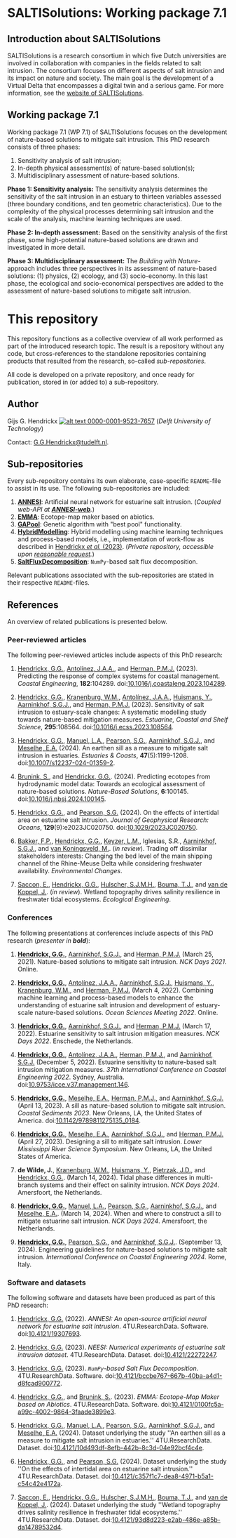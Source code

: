 # SALTISolutions: Working package 7.1

## Introduction about SALTISolutions
SALTISolutions is a research consortium in which five Dutch universities are involved in collaboration with companies in
the fields related to salt intrusion. The consortium focuses on different aspects of salt intrusion and its impact on 
nature and society. The main goal is the development of a Virtual Delta that encompasses a digital twin and a serious
game. For more information, see the [website of SALTISolutions](https://kbase.ncr-web.org/saltisolutions/).

## Working package 7.1
Working package 7.1 (WP 7.1) of SALTISolutions focuses on the development of nature-based solutions to mitigate salt 
intrusion. This PhD research consists of three phases:
1.  Sensitivity analysis of salt intrusion;
1.  In-depth physical assessment(s) of nature-based solution(s);
1.  Multidisciplinary assessment of nature-based solutions.

**Phase 1: Sensitivity analysis:**
The sensitivity analysis determines the sensitivity of the salt intrusion in an estuary to thirteen variables assessed 
(three boundary conditions, and ten geometric characteristics). Due to the complexity of the physical processes 
determining salt intrusion and the scale of the analysis, machine learning techniques are used.

**Phase 2: In-depth assessment:**
Based on the sensitivity analysis of the first phase, some high-potential nature-based solutions are drawn and 
investigated in more detail.

**Phase 3: Multidisciplinary assessment:**
The _Building with Nature_-approach includes three perspectives in its assessment of nature-based solutions: 
(1) physics, (2) ecology, and (3) socio-economy. In this last phase, the ecological and socio-economical perspectives
are added to the assessment of nature-based solutions to mitigate salt intrusion.

# This repository
This repository functions as a collective overview of all work performed as part of the introduced research topic. The
result is a repository without any code, but cross-references to the standalone repositories containing products that
resulted from the research, so-called _sub-repositories_.

All code is developed on a private repository, and once ready for publication, stored in (or added to) a sub-repository.

## Author
Gijs G. Hendrickx 
[![alt text](https://camo.githubusercontent.com/e1ec0e2167b22db46b0a5d60525c3e4a4f879590a04c370fef77e6a7e00eb234/68747470733a2f2f696e666f2e6f726369642e6f72672f77702d636f6e74656e742f75706c6f6164732f323031392f31312f6f726369645f31367831362e706e67) 0000-0001-9523-7657](https://orcid.org/0000-0001-9523-7657)
(_Delft University of Technology_)

Contact: [G.G.Hendrickx@tudelft.nl](mailto:G.G.Hendrickx@tudelft.nl?subject=[GitHub]%20SALTISolutions:%20).

## Sub-repositories
Every sub-repository contains its own elaborate, case-specific `README`-file to assist in its use. The following
sub-repositories are included:
 1. [**ANNESI**](https://github.com/ghendrickx/ANNESI): 
    Artificial neural network for estuarine salt intrusion.
    (_Coupled web-API at [**ANNESI-web**](https://github.com/ghendrickx/ANNESI-web)._)
 1. [**EMMA**](https://github.com/ghendrickx/EMMA):
    Ecotope-map maker based on abiotics.
 1. [**GAPool**](https://github.com/ghendrickx/GAPool):
    Genetic algorithm with "best pool" functionality.
 1. [**HybridModelling**](https://github.com/ghendrickx/HybridModelling): 
    Hybrid modelling using machine learning techniques and process-based models,
    i.e., implementation of work-flow as described in 
    [Hendrickx _et al._ (2023)](https://doi.org/10.1016/j.coastaleng.2023.104289).
    (_Private repository, accessible upon 
    [reasonable request](mailto:G.G.Hendrickx@tudelft.nl?subject=[GitHub]%20HybridModelling:%20)._)
 1. [**SaltFluxDecomposition**](https://github.com/ghendrickx/SaltFluxDecomposition):
    `NumPy`-based salt flux decomposition.

Relevant publications associated with the sub-repositories are stated in their respective `README`-files.

## References
An overview of related publications is presented below.

### Peer-reviewed articles
The following peer-reviewed articles include aspects of this PhD research:

 1. [Hendrickx, G.G.](https://orcid.org/0000-0001-9523-7657),
    [Antol&iacute;nez, J.A.A.](https://orcid.org/0000-0002-0694-4817), and
    [Herman, P.M.J.](https://orcid.org/0000-0003-2188-6341)
    (2023).
    Predicting the response of complex systems for coastal management. 
    _Coastal Engineering_, 
    **182**:104289.
    doi:[10.1016/j.coastaleng.2023.104289](https://doi.org/10.1016/j.coastaleng.2023.104289).
    
 1. [Hendrickx, G.G.](https://orcid.org/0000-0001-9523-7657),
    [Kranenburg, W.M.](https://orcid.org/0000-0002-4736-7913),
    [Antol&iacute;nez, J.A.A.](https://orcid.org/0000-0002-0694-4817),
    [Huismans, Y.](https://orcid.org/0000-0001-6537-6111),
    [Aarninkhof, S.G.J.](https://orcid.org/0000-0002-4591-0257), and
    [Herman, P.M.J.](https://orcid.org/0000-0003-2188-6341)
    (2023).
    Sensitivity of salt intrusion to estuary-scale changes: 
    A systematic modelling study towards nature-based mitigation measures.
    _Estuarine, Coastal and Shelf Science_,
    **295**:108564.
    doi:[10.1016/j.ecss.2023.108564](https://doi.org/10.1016/j.ecss.2023.108564).
    
 1. [Hendrickx, G.G.](https://orcid.org/0000-0001-9523-7657),
    [Manuel, L.A.](https://orcid.org/0000-0001-5424-1270),
    [Pearson, S.G.](https://orcid.org/0000-0002-3986-4469),
    [Aarninkhof, S.G.J.](https://orcid.org/0000-0002-4591-0257), and
    [Meselhe, E.A.](https://orcid.org/0000-0002-5832-8864)
    (2024).
    An earthen sill as a measure to mitigate salt intrusion in estuaries.
    _Estuaries \& Coasts_,
    **47**(5):1199-1208.
    doi:[10.1007/s12237-024-01359-2](https://doi.org/10.1007/s12237-024-01359-2).
    
 1. [Brunink, S.](https://orcid.org/0009-0007-4626-8909), and
    [Hendrickx, G.G.](https://orcid.org/0000-0001-9523-7657).
    (2024).
    Predicting ecotopes from hydrodynamic model data:
        Towards an ecological assessment of nature-based solutions.
    _Nature-Based Solutions_,
    **6**:100145.
    doi:[10.1016/j.nbsj.2024.100145](https://doi.org/10.1016/j.nbsj.2024.100145).    
    
 1. [Hendrickx, G.G.](https://orcid.org/0000-0001-9523-7657), and
    [Pearson, S.G.](https://orcid.org/0000-0002-3986-4469)
    (2024).
    On the effects of intertidal area on estuarine salt intrusion.
    _Journal of Geophysical Research: Oceans_,
    **129**(9):e2023JC020750.
    doi:[10.1029/2023JC020750](https://doi.org/10.1029/2023JC020750).
    
 1. [Bakker, F.P.](https://orcid.org/0009-0004-8385-8981),
    [Hendrickx, G.G.](https://orcid.org/0000-0001-9523-7657),
    [Keyzer, L.M.](https://orcid.org/0000-0002-1501-163X),
    Iglesias, S.R.,
    [Aarninkhof, S.G.J.](https://orcid.org/0000-0002-4591-0257), and
    [van Koningsveld, M.](https://orcid.org/0000-0001-6161-9681).
    (_in review_).
    Trading off dissimilar stakeholders interests:
    Changing the bed level of the main shipping channel of the Rhine-Meuse Delta while considering freshwater 
        availability.
    _Environmental Changes_.
    
 1. [Saccon, E.](https://orcid.org/0009-0005-3867-8233),
    [Hendrickx, G.G.](https://orcid.org/0000-0001-9523-7657),
    [Hulscher, S.J.M.H.](https://orcid.org/0000-0002-8734-1830),
    [Bouma, T.J.](https://orcid.org/0000-0001-7824-7546), and
    [van de Koppel, J.](https://orcid.org/0000-0002-0103-4275).
    (_in review_).
    Wetland topography drives salinity resilience in freshwater tidal ecosystems.
    _Ecological Engineering_.

### Conferences
The following presentations at conferences include aspects of this PhD research (_presenter in **bold**_):

 1. [**Hendrickx, G.G.**](https://orcid.org/0000-0001-9523-7657),
    [Aarninkhof, S.G.J.](https://orcid.org/0000-0002-4591-0257), and
    [Herman, P.M.J.](https://orcid.org/0000-0003-2188-6341)
    (March 25, 2021).
    Nature-based solutions to mitigate salt intrusion.
    _NCK Days 2021_.
    Online.

 1. [**Hendrickx, G.G.**](https://orcid.org/0000-0001-9523-7657),
    [Antol&iacute;nez, J.A.A.](https://orcid.org/0000-0002-0694-4817),
    [Aarninkhof, S.G.J.](https://orcid.org/0000-0002-4591-0257),
    [Huismans, Y.](https://orcid.org/0000-0001-6537-6111),
    [Kranenburg, W.M.](https://orcid.org/0000-0002-4736-7913), and
    [Herman, P.M.J.](https://orcid.org/0000-0003-2188-6341)
    (March 4, 2022).
    Combining machine learning and process-based models to enhance the understanding of estuarine salt intrusion and
    development of estuary-scale nature-based solutions. 
    _Ocean Sciences Meeting 2022_.
    Online.

 1. [**Hendrickx, G.G.**](https://orcid.org/0000-0001-9523-7657),
    [Aarninkhof, S.G.J.](https://orcid.org/0000-0002-4591-0257), and
    [Herman, P.M.J.](https://orcid.org/0000-0003-2188-6341)
    (March 17, 2022). 
    Estuarine sensitivity to salt intrusion mitigation measures. 
    _NCK Days 2022_.
    Enschede, the Netherlands.

 1. [**Hendrickx, G.G.**](https://orcid.org/0000-0001-9523-7657),
    [Antol&iacute;nez, J.A.A.](https://orcid.org/0000-0002-0694-4817),
    [Herman, P.M.J.](https://orcid.org/0000-0003-2188-6341), and
    [Aarninkhof, S.G.J.](https://orcid.org/0000-0002-4591-0257)
    (December 5, 2022).
    Estuarine sensitivity to nature-based salt intrusion mitigation measures.
    _37th International Conference on Coastal Engineering 2022_.
    Sydney, Australia.
    doi:[10.9753/icce.v37.management.146](https://doi.org/10.9753/icce.v37.management.146).

 1. [**Hendrickx, G.G.**](https://orcid.org/0000-0001-9523-7657),
    [Meselhe, E.A.](https://orcid.org/0000-0002-5832-8864),
    [Herman, P.M.J.](https://orcid.org/0000-0003-2188-6341), and
    [Aarninkhof, S.G.J.](https://orcid.org/0000-0002-4591-0257)
    (April 13, 2023).
    A sill as nature-based solution to mitigate salt intrusion.
    _Coastal Sediments 2023_.
    New Orleans, LA, the United States of America.
    doi:[10.1142/9789811275135_0184](https://doi.org/10.1142/9789811275135_0184).

 1. [**Hendrickx, G.G.**](https://orcid.org/0000-0001-9523-7657),
    [Meselhe, E.A.](https://orcid.org/0000-0002-5832-8864),
    [Aarninkhof, S.G.J.](https://orcid.org/0000-0002-4591-0257), and
    [Herman, P.M.J.](https://orcid.org/0000-0003-2188-6341)
    (April 27, 2023).
    Designing a sill to mitigate salt intrusion.
    _Lower Mississippi River Science Symposium_.
    New Orleans, LA, the United States of America.
    
 1. **de Wilde, J.**,
    [Kranenburg, W.M.](https://orcid.org/0000-0002-4736-7913),
    [Huismans, Y.](https://orcid.org/0000-0001-6537-6111),
    [Pietrzak, J.D.](https://orcid.org/0000-0003-1285-5391), and
    [Hendrickx, G.G.](https://orcid.org/0000-0001-9523-7657).
    (March 14, 2024).
    Tidal phase differences in multi-branch systems and their effect on salinity intrusion.
    _NCK Days 2024_.
    Amersfoort, the Netherlands.
 
 1. [**Hendrickx, G.G.**](https://orcid.org/0000-0001-9523-7657),
    [Manuel, L.A.](https://orcid.org/0000-0001-5424-1270),
    [Pearson, S.G.](https://orcid.org/0000-0002-3986-4469),
    [Aarninkhof, S.G.J.](https://orcid.org/0000-0002-4591-0257), and
    [Meselhe, E.A.](https://orcid.org/0000-0002-5832-8864).
    (March 14, 2024).
    When and where to construct a sill to mitigate estuarine salt intrusion.
    _NCK Days 2024_.
    Amersfoort, the Netherlands.
    
 1. [**Hendrickx, G.G.**](https://orcid.org/0000-0001-9523-7657),
    [Pearson, S.G.](https://orcid.org/0000-0002-3986-4469), and
    [Aarninkhof, S.G.J.](https://orcid.org/0000-0002-4591-0257).
    (September 13, 2024).
    Engineering guidelines for nature-based solutions to mitigate salt intrusion.
    _International Conference on Coastal Engineering 2024_.
    Rome, Italy.
    
### Software and datasets
The following software and datasets have been produced as part of this PhD research:

 1. [Hendrickx, G.G.](https://orcid.org/0000-0001-9523-7657)
    (2022).
    _ANNESI: An open-source artificial neural network for estuarine salt intrusion_.
    4TU.ResearchData. Software.
    doi:[10.4121/19307693](https://doi.org/10.4121/19307693).
    
 1. [Hendrickx, G.G.](https://orcid.org/0000-0001-9523-7657)
    (2023).
    _NEESI: Numerical experiments of estuarine salt intrusion dataset_.
    4TU.ResearchData. Dataset.
    doi:[10.4121/22272247](https://doi.org/10.4121/22272247).
    
 1. [Hendrickx, G.G.](https://orcid.org/0000-0001-9523-7657)
    (2023).
    _`NumPy`-based Salt Flux Decomposition_.
    4TU.ResearchData. Software.
    doi:[10.4121/bccbe767-667b-40ba-a4d1-d8fcad900772](https://doi.org/10.4121/bccbe767-667b-40ba-a4d1-d8fcad900772).
    
 1. [Hendrickx, G.G.](https://orcid.org/0000-0001-9523-7657), and
    [Brunink, S.](https://orcid.org/0009-0007-4626-8909).
    (2023).
    _EMMA: Ecotope-Map Maker based on Abiotics_.
    4TU.ResearchData. Software.
    doi:[10.4121/0100fc5a-a99c-4002-9864-3faade3899e3](https://doi.org/10.4121/0100fc5a-a99c-4002-9864-3faade3899e3).
    
 1. [Hendrickx, G.G.](https://orcid.org/0000-0001-9523-7657),
    [Manuel, L.A.](https://orcid.org/0000-0001-5424-1270),
    [Pearson, S.G.](https://orcid.org/0000-0002-3986-4469),
    [Aarninkhof, S.G.J.](https://orcid.org/0000-0002-4591-0257), and
    [Meselhe, E.A.](https://orcid.org/0000-0002-5832-8864)
    (2024).
    Dataset underlying the study
        ''An earthen sill as a measure to mitigate salt intrusion in estuaries.''
    4TU.ResearchData. Dataset.
    doi:[10.4121/10d493df-8efb-442b-8c3d-04e92bcf4c4e](https://doi.org/10.4121/10d493df-8efb-442b-8c3d-04e92bcf4c4e).
    
 1. [Hendrickx, G.G.](https://orcid.org/0000-0001-9523-7657), and
    [Pearson, S.G.](https://orcid.org/0000-0002-3986-4469)
    (2024).
    Dataset underlying the study
        ''On the effects of intertidal area on estuarine salt intrusion.''
    4TU.ResearchData. Dataset.
    doi:[10.4121/c357f1c7-dea8-4971-b5a1-c54c42e4172a](https://doi.org/10.4121/c357f1c7-dea8-4971-b5a1-c54c42e4172a).
    
 1. [Saccon, E.](https://orcid.org/0009-0005-3867-8233),
    [Hendrickx, G.G.](https://orcid.org/0000-0001-9523-7657),
    [Hulscher, S.J.M.H.](https://orcid.org/0000-0002-8734-1830),
    [Bouma, T.J.](https://orcid.org/0000-0001-7824-7546), and
    [van de Koppel, J.](https://orcid.org/0000-0002-0103-4275).
    (2024).
    Dataset underlying the study
        ''Wetland topography drives salinity resilience in freshwater tidal ecosystems.''
    4TU.ResearchData. Dataset.
    doi:[10.4121/93d8d223-e2ab-486e-a85b-da14789532d4](https://doi.org/10.4121/93d8d223-e2ab-486e-a85b-da14789532d4).
